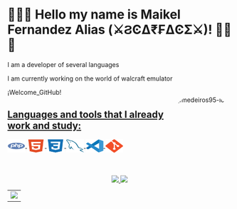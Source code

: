 
 <div style="display: inline_block;">
  </a>
  <h1>👋👋👋 Hello my name is Maikel Fernandez Alias ​​(⚔ϨϾ∆₹₣∆ϾƩ⚔)! 👋👋👋 
    </a>
  </h1>
 <p> I am a developer of several languages <br />  
 <p> I am currently working on the world of walcraft emulator<br />  
  <p>¡Welcome_GitHub!<br />  
   <a href="https://www.linkedin.com/in/mikefernandz" target="_blank">
      <img align="right" alt="fmedeiros95-icon" height="150" style="border-radius: 50px;" src="https://user-images.githubusercontent.com/50658729/150192870-85e99bf3-1dfd-493a-928c-196dec858896.jpg">

  <div style="display: inline_block">
    <h2>Languages ​​and tools that I already work and study:</h2>
    <img align="center" alt="mikefernandz-PHP" height="30" width="40" src="https://raw.githubusercontent.com/devicons/devicon/master/icons/php/php-plain.svg">
    <img align="center" alt="mikefernandz-HTML5" height="30" width="40" src="https://raw.githubusercontent.com/devicons/devicon/master/icons/html5/html5-plain.svg">
    <img align="center" alt="mikefernandz-CSS3" height="30" width="40" src="https://raw.githubusercontent.com/devicons/devicon/master/icons/css3/css3-plain.svg">
    <img align="center" alt="mikefernandz-MySQL" height="30" width="40" src="https://raw.githubusercontent.com/devicons/devicon/master/icons/mysql/mysql-plain.svg">
    <img align="center" alt="mikefernandz-VSCode" height="30" width="40" src="https://raw.githubusercontent.com/devicons/devicon/master/icons/vscode/vscode-original.svg">
    <img align="center" alt="mikefernandz-VSCode" height="30" width="40" src="https://raw.githubusercontent.com/devicons/devicon/master/icons/git/git-original.svg">
  </div>
</div><br /><br />

<div align="center">
  <a href="https://github.com/mikefernandz">
    <table style="border: none !important;" cellspacing="0" cellpadding="0">
      <tr style="border: none !important;">
        <td style="border: none !important;"><img height="180em" src="https://github-readme-stats.vercel.app/api?username=mikefernandz&show_icons=true&theme=merko&include_all_commits=true&count_private=true"/></td>
        
      
  </a>
</div><br />

<div align="center"> 
  <a href="https://wa.me/+5353716361" target="_blank_"><img src="https://img.shields.io/badge/WhatsApp-25D366?style=for-the-badge&logo=whatsapp&logoColor=white"></a>
 <a href="mailto:maikelfernandez970724@gmail.com"><img src="https://img.shields.io/badge/Gmail-D14836?style=for-the-badge&logo=gmail&logoColor=white" target="_blank"></a>
 <!--   <a href="https://www.facebook.com/Medeiros95" target="_blank_"><img src="https://img.shields.io/badge/Facebook-1877F2?style=for-the-badge&logo=facebook&logoColor=white"></a>
  <a href="https://instagram.com/fmedeiros95" target="_blank"><img src="https://img.shields.io/badge/-Instagram-%23E4405F?style=for-the-badge&logo=instagram&logoColor=white" target="_blank"></a>
  
 <a href="https://www.linkedin.com/in/fmedeiros95" target="_blank"><img src="https://img.shields.io/badge/-LinkedIn-%230077B5?style=for-the-badge&logo=linkedin&logoColor=white" target="_blank"></a> 
</div>
  -->

  
  
